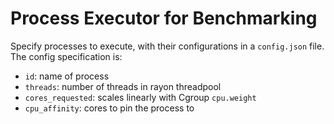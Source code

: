 # Process Executor for Benchmarking

Specify processes to execute, with their configurations in a `config.json` file. The config specification is:

- `id`: name of process
- `threads`: number of threads in rayon threadpool
- `cores_requested`: scales linearly with Cgroup `cpu.weight`
- `cpu_affinity`: cores to pin the process to
